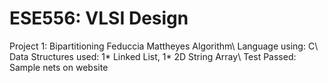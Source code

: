 # ESE556: VLSI Design

Project 1: Bipartitioning Feduccia Mattheyes Algorithm\\
Language using: C\\
Data Structures used: 1* Linked List, 1* 2D String Array\\
Test Passed: Sample nets on website
